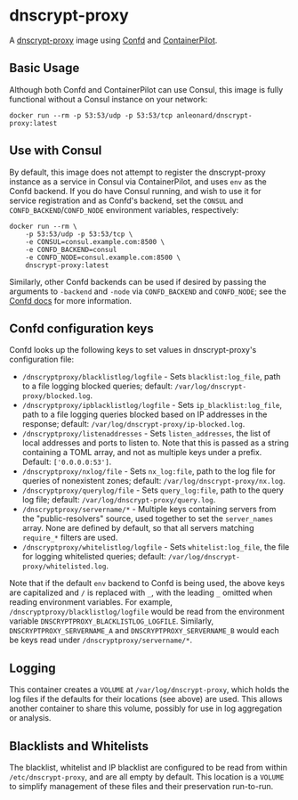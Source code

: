 # dnscrypt-proxy

A [dnscrypt-proxy](https://github.com/jedisct1/dnscrypt-proxy/wiki) image using [Confd](https://github.com/kelseyhightower/confd) and [ContainerPilot](https://www.joyent.com/containerpilot/docs).

## Basic Usage

Although both Confd and ContainerPilot can use Consul, this image is fully functional without a Consul instance on your network:

```
docker run --rm -p 53:53/udp -p 53:53/tcp anleonard/dnscrypt-proxy:latest
```

## Use with Consul

By default, this image does not attempt to register the dnscrypt-proxy instance as a service in Consul via ContainerPilot, and uses `env` as the Confd backend.  If you do have Consul running, and wish to use it for service registration and as Confd's backend, set the `CONSUL` and `CONFD_BACKEND`/`CONFD_NODE` environment variables, respectively:

```
docker run --rm \
    -p 53:53/udp -p 53:53/tcp \
    -e CONSUL=consul.example.com:8500 \
    -e CONFD_BACKEND=consul
    -e CONFD_NODE=consul.example.com:8500 \
    dnscrypt-proxy:latest
```

Similarly, other Confd backends can be used if desired by passing the arguments to `-backend` and `-node` via `CONFD_BACKEND` and `CONFD_NODE`; see the [Confd docs](https://github.com/kelseyhightower/confd/tree/master/docs) for more information.

## Confd configuration keys

Confd looks up the following keys to set values in dnscrypt-proxy's configuration file:

* `/dnscryptproxy/blacklistlog/logfile` - Sets `blacklist:log_file`, path to a file logging blocked queries; default: `/var/log/dnscrypt-proxy/blocked.log`.
* `/dnscryptproxy/ipblacklistlog/logfile` - Sets `ip_blacklist:log_file`, path to a file logging queries blocked based on IP addresses in the response; default: `/var/log/dnscrypt-proxy/ip-blocked.log`.
* `/dnscryptproxy/listenaddresses` - Sets `listen_addresses`, the list of local addresses and ports to listen to.  Note that this is passed as a string containing a TOML array, and not as multiple keys under a prefix.  Default: `['0.0.0.0:53']`.
* `/dnscryptproxy/nxlog/file` - Sets `nx_log:file`, path to the log file for queries of nonexistent zones; default: `/var/log/dnscrypt-proxy/nx.log`.
* `/dnscryptproxy/querylog/file` - Sets `query_log:file`, path to the query log file; default: `/var/log/dnscrypt-proxy/query.log`.
* `/dnscryptproxy/servername/*` - Multiple keys containing servers from the "public-resolvers" source, used together to set the `server_names` array.  None are defined by default, so that all servers matching `require_*` filters are used.
* `/dnscryptproxy/whitelistlog/logfile` - Sets `whitelist:log_file`, the file for logging whitelisted queries; default: `/var/log/dnscrypt-proxy/whitelisted.log`.

Note that if the default `env` backend to Confd is being used, the above keys are capitalized and `/` is replaced with `_`, with the leading `_` omitted when reading environment variables.  For example, `/dnscryptproxy/blacklistlog/logfile` would be read from the environment variable `DNSCRYPTPROXY_BLACKLISTLOG_LOGFILE`.  Similarly, `DNSCRYPTPROXY_SERVERNAME_A` and `DNSCRYPTPROXY_SERVERNAME_B` would each be keys read under `/dnscryptproxy/servername/*`.

## Logging

This container creates a `VOLUME` at `/var/log/dnscrypt-proxy`, which holds the log files if the defaults for their locations (see above) are used.  This allows another container to share this volume, possibly for use in log aggregation or analysis.

## Blacklists and Whitelists

The blacklist, whitelist and IP blacklist are configured to be read from within `/etc/dnscrypt-proxy`, and are all empty by default.  This location is a `VOLUME` to simplify management of these files and their preservation run-to-run.
